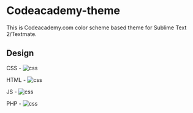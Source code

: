 Codeacademy-theme
=================

This is Codeacademy.com color scheme based theme for Sublime Text 2/Textmate.

## Design

CSS -
![css](https://raw.github.com/DenimTornado/Codeacademy-theme/master/images/css.png)

HTML -
![css](https://raw.github.com/DenimTornado/Codeacademy-theme/master/images/html.png)

JS -
![css](https://raw.github.com/DenimTornado/Codeacademy-theme/master/images/js.png)

PHP -
![css](https://raw.github.com/DenimTornado/Codeacademy-theme/master/images/php.png)